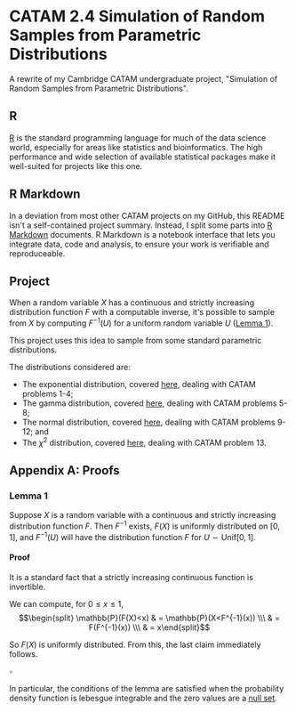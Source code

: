 # CATAM 2.4 Simulation of Random Samples from Parametric Distributions
A rewrite of my Cambridge CATAM undergraduate project, "Simulation of Random Samples from Parametric Distributions".

## R

[R](https://www.r-project.org/) is the standard programming language for much of the data science world, especially for areas like statistics and bioinformatics. The high performance and wide selection of available statistical packages make it well-suited for projects like this one.

## R Markdown

In a deviation from most other CATAM projects on my GitHub, this README isn't a self-contained project summary. Instead, I split some parts into [R Markdown](https://rmarkdown.rstudio.com/) documents. R Markdown is a notebook interface that lets you integrate data, code and analysis, to ensure your work is verifiable and reproduceable.

## Project

When a random variable $X$ has a continuous and strictly increasing distribution function $F$ with a computable inverse, it's possible to sample from $X$ by computing $F^{-1}(U)$ for a uniform random variable $U$ ([Lemma 1](#lemma-1)).

This project uses this idea to sample from some standard parametric distributions.

The distributions considered are:
- The exponential distribution, covered [here](Rmd/exponential-distribution.Rmd), dealing with CATAM problems 1-4; 
- The gamma distribution, covered [here](Rmd/gamma-distribution.Rmd), dealing with CATAM problems 5-8;
- The normal distribution, covered [here](Rmd/normal-distribution.Rmd), dealing with CATAM problems 9-12; and
- The $\chi^2$ distribution, covered [here](Rmd/chi-square-distribution.Rmd), dealing with CATAM problem 13.

## Appendix A: Proofs

### Lemma 1

Suppose $X$ is a random variable with a continuous and strictly increasing distribution function $F$. Then $F^{-1}$ exists, $F(X)$ is uniformly distributed on $[0,1]$, and $F^{-1}(U)$ will have the distribution function $F$ for $U\sim \text{Unif}[0,1]$.

#### Proof

It is a standard fact that a strictly increasing continuous function is invertible.

We can compute, for $0 \le x \le 1,$ $$\begin{split}  \mathbb{P}(F(X)<x) & = \mathbb{P}(X<F^{-1}(x)) \\\ & = F(F^{-1}(x)) \\\ & = x\end{split}$$

So $F(X)$ is uniformly distributed. From this, the last claim immediately follows.

$\square$

In particular, the conditions of the lemma are satisfied when the probability density function is lebesgue integrable and the zero values are a [null set](https://en.wikipedia.org/wiki/Null_set).